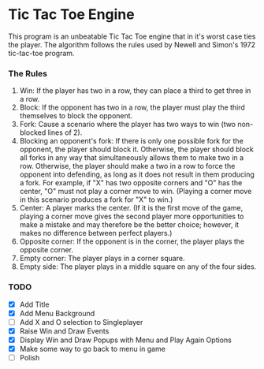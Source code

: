 # Tic Tac Toe Engine

This program is an unbeatable Tic Tac Toe engine that in it's worst case ties
the player. The algorithm follows the rules used by Newell and Simon's 1972
tic-tac-toe program.

### The Rules
1. Win: If the player has two in a row, they can place a third to get three in
a row.
2. Block: If the opponent has two in a row, the player must play the third
themselves to block the opponent.
3. Fork: Cause a scenario where the player has two ways to win
(two non-blocked lines of 2).
4. Blocking an opponent's fork: If there is only one possible fork for the
opponent, the player should block it. Otherwise, the player should block all
forks in any way that simultaneously allows them to make two in a row.
Otherwise, the player should make a two in a row to force the opponent into
defending, as long as it does not result in them producing a fork. For example,
if "X" has two opposite corners and "O" has the center, "O" must not play a
corner move to win. (Playing a corner move in this scenario produces a fork
for "X" to win.)
5. Center: A player marks the center. (If it is the first move of the game,
playing a corner move gives the second player more opportunities to make a
mistake and may therefore be the better choice; however, it makes no
difference between perfect players.)
6. Opposite corner: If the opponent is in the corner, the player plays the
opposite corner.
7. Empty corner: The player plays in a corner square.
8. Empty side: The player plays in a middle square on any of the four sides.

### TODO
- [X] Add Title
- [X] Add Menu Background
- [ ] Add X and O selection to Singleplayer
- [X] Raise Win and Draw Events
- [X] Display Win and Draw Popups with Menu and Play Again Options
- [X] Make some way to go back to menu in game
- [ ] Polish